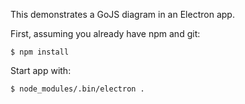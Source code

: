 This demonstrates a GoJS diagram in an Electron app.

First, assuming you already have npm and git:

```
$ npm install
```

Start app with:
```
$ node_modules/.bin/electron .
```

